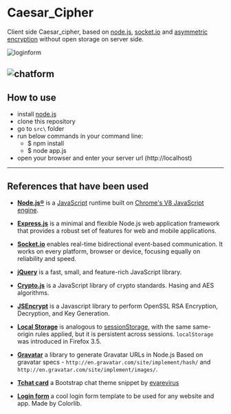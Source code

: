 # Caesar_Cipher

Client side Caesar_cipher, based on [node.js](https://nodejs.org), [socket.io](https://socket.io/) and [asymmetric encryption](https://en.wikipedia.org/wiki/Public-key_cryptography) without open storage on server side.

![loginform](https://raw.githubusercontent.com/bezzad/SecureChat/master/login.png)

![chatform](https://raw.githubusercontent.com/bezzad/SecureChat/master/chatform.png)
-----------------------

## How to use

* install [node.js](https://nodejs.org)
* clone this repository
* go to `src\` folder
* run below commands in your command line:
    + $ npm install
    + $ node app.js
* open your browser and enter your server url (http://localhost)

-----------------------

## References that have been used

* [**Node.js®**](https://nodejs.org) is a [JavaScript](http://en.wikipedia.org/wiki/JavaScript) runtime built on [Chrome's V8 JavaScript engine](https://developers.google.com/v8/).

* [**Express.js**](https://expressjs.com/) is a minimal and flexible Node.js web application framework that provides a robust set of features for web and mobile applications.

* [**Socket.io**](https://socket.io) enables real-time bidirectional event-based communication. It works on every platform, browser or device, focusing equally on reliability and speed.

* [**jQuery**](https://jquery.com/) is a fast, small, and feature-rich JavaScript library.

* [**Crypto.js**](https://github.com/brix/crypto-js) is a JavaScript library of crypto standards. Hasing and AES algorithms.

* [**JSEncrypt**](https://github.com/travist/jsencrypt) is a Javascript library to perform OpenSSL RSA Encryption, Decryption, and Key Generation.

* [**Local Storage**](https://developer.mozilla.org/en-US/docs/Web/API/Window/localStorage) is analogous to [sessionStorage](https://developer.mozilla.org/en-US/docs/Web/API/sessionStorage), with the same same-origin rules applied, but it is persistent across sessions. `localStorage` was introduced in Firefox 3.5.

* [**Gravatar**](https://github.com/emerleite/node-gravatar) a library to generate Gravatar URLs in Node.js Based on gravatar specs - `http://en.gravatar.com/site/implement/hash/` and `http://en.gravatar.com/site/implement/images/`.

* [**Tchat card**](https://bootsnipp.com/snippets/0e3Ma) a Bootstrap chat theme snippet by [evarevirus](https://bootsnipp.com/evarevirus)

* [**Login form**](https://colorlib.com/wp/template/login-form-v3/) a cool login form template to be used for any website and app. Made by Colorlib.
